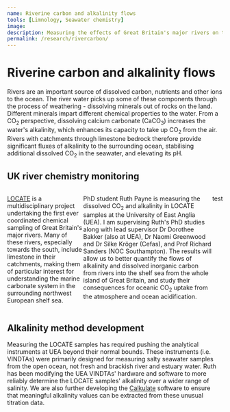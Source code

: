 ```yaml
---
name: Riverine carbon and alkalinity flows
tools: [Limnology, Seawater chemistry]
image:
description: Measuring the effects of Great Britain's major rivers on the marine carbonate system of the surrounding shelf sea.
permalink: /research/rivercarbon/
---
```


<!-- https://raw.githubusercontent.com/mvdh7/mvdh7.github.io/master/images/locate.png -->

# **Riverine carbon and alkalinity flows**

Rivers are an important source of dissolved carbon, nutrients and other ions to the ocean. The river water picks up some of these components through the process of weathering - dissolving minerals out of rocks on the land. Different minerals impart different chemical properties to the water. From a CO<sub>2</sub> perspective, dissolving calcium carbonate (CaCO<sub>3</sub>) increases the water's alkalinity, which enhances its capacity to take up CO<sub>2</sub> from the air. Rivers with catchments through limestone bedrock therefore provide significant fluxes of alkalinity to the surrounding ocean, stabilising additional dissolved CO<sub>2</sub> in the seawater, and elevating its pH.

## UK river chemistry monitoring

<div style="display:flex">
<p><a href="http://locate.ac.uk/">LOCATE</a> is a multidisciplinary project undertaking the first ever coordinated chemical sampling of Great Britain's major rivers. Many of these rivers, especially towards the south, include limestone in their catchments, making them of particular interest for understanding the marine carbonate system in the surrounding northwest European shelf sea.</p>

<p>PhD student Ruth Payne is measuring the dissolved CO<sub>2</sub> and alkalinity in LOCATE samples at the University of East Anglia (UEA). I am supervising Ruth's PhD studies along with lead supervisor Dr Dorothee Bakker (also at UEA), Dr Naomi Greenwood and Dr Silke Kröger (Cefas), and Prof Richard Sanders (NOC Southampton). The results will allow us to better quantify the flows of alkalinity and dissolved inorganic carbon from rivers into the shelf sea from the whole island of Great Britain, and study their consequences for oceanic CO<sub>2</sub> uptake from the atmosphere and ocean acidification.</p>

<p>test</p>

</div>

## Alkalinity method development

Measuring the LOCATE samples has required pushing the analytical instruments at UEA beyond their normal bounds. These instruments (i.e. VINDTAs) were primarily designed for measuring salty seawater samples from the open ocean, not fresh and brackish river and estuary water. Ruth has been modifying the UEA VINDTAs' hardware and software to more reliably determine the LOCATE samples' alkalinity over a wider range of salinity. We are also further developing the [Calkulate](calkulate) software to ensure that meaningful alkalinity values can be extracted from these unusual titration data.
